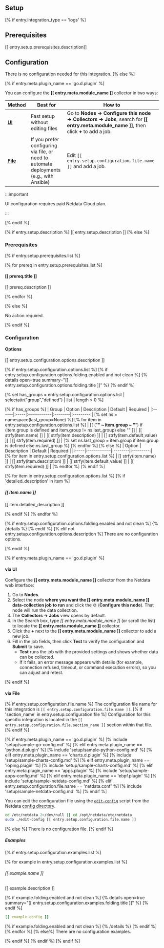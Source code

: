 ## Setup
[% if entry.integration_type == 'logs' %]

## Prerequisites

[[ entry.setup.prerequisites.description]]

## Configuration

There is no configuration needed for this integration.
[% else %]

[% if entry.meta.plugin_name == 'go.d.plugin' %]

You can configure the **[[ entry.meta.module_name ]]** collector in two ways:

| Method                | Best for                                                                                 | How to                                                                                                                                 |
|-----------------------|------------------------------------------------------------------------------------------|----------------------------------------------------------------------------------------------------------------------------------------|
| [**UI**](#via-ui)     | Fast setup without editing files                                                         | Go to **Nodes → Configure this node → Collectors → Jobs**, search for **[[ entry.meta.module_name ]]**, then click **+** to add a job. |
| [**File**](#via-file) | If you prefer configuring via file, or need to automate deployments (e.g., with Ansible) | Edit `[[ entry.setup.configuration.file.name ]]` and add a job.                                                                        |

:::important

UI configuration requires paid Netdata Cloud plan.

:::

[% endif %]

[% if entry.setup.description %]
[[ entry.setup.description ]]
[% else %]
### Prerequisites
[% if entry.setup.prerequisites.list %]

[% for prereq in entry.setup.prerequisites.list %]
#### [[ prereq.title ]]

[[ prereq.description ]]

[% endfor %]

[% else %]

No action required.

[% endif %]
### Configuration

#### Options

[[ entry.setup.configuration.options.description ]]

[% if entry.setup.configuration.options.list %]
[% if entry.setup.configuration.options.folding.enabled and not clean %]
{% details open=true summary="[[ entry.setup.configuration.options.folding.title ]]" %}
[% endif %]

[% set has_groups = entry.setup.configuration.options.list | selectattr("group","defined") | list | length > 0 %]

[% if has_groups %]
| Group | Option | Description | Default | Required |
|:------|:-----|:------------|:--------|:---------:|
[% set ns = namespace(last_group=None) %]
[% for item in entry.setup.configuration.options.list %]
| [[ ("**" ~ item.group ~ "**") if (item.group is defined and item.group != ns.last_group) else "" ]] | [[ strfy(item.name) ]] | [[ strfy(item.description) ]] | [[ strfy(item.default_value) ]] | [[ strfy(item.required) ]] |
[% set ns.last_group = item.group if item.group is defined else ns.last_group %]
[% endfor %]
[% else %]
| Option | Description | Default | Required |
|:-----|:------------|:--------|:---------:|
[% for item in entry.setup.configuration.options.list %]
| [[ strfy(item.name) ]] | [[ strfy(item.description) ]] | [[ strfy(item.default_value) ]] | [[ strfy(item.required) ]] |
[% endfor %]
[% endif %]

[% for item in entry.setup.configuration.options.list %]
[% if 'detailed_description' in item %]
##### [[ item.name ]]

[[ item.detailed_description ]]

[% endif %]
[% endfor %]

[% if entry.setup.configuration.options.folding.enabled and not clean %]
{% /details %}
[% endif %]
[% elif not entry.setup.configuration.options.description %]
There are no configuration options.

[% endif %]

[% if entry.meta.plugin_name == 'go.d.plugin' %]
#### via UI

Configure the **[[ entry.meta.module_name ]]** collector from the Netdata web interface:

1. Go to **Nodes**.
2. Select the node **where you want the [[ entry.meta.module_name ]] data-collection job to run** and click the :gear: (**Configure this node**). That node will run the data collection.
3. The **Collectors → Jobs** view opens by default.
4. In the Search box, type _[[ entry.meta.module_name ]]_ (or scroll the list) to locate the **[[ entry.meta.module_name ]]** collector.
5. Click the **+** next to the **[[ entry.meta.module_name ]]** collector to add a new job.
6. Fill in the job fields, then click **Test** to verify the configuration and **Submit** to save.
    - **Test** runs the job with the provided settings and shows whether data can be collected.
    - If it fails, an error message appears with details (for example, connection refused, timeout, or command execution errors), so you can adjust and retest.

[% endif %]

#### via File

[% if entry.setup.configuration.file.name %]
The configuration file name for this integration is `[[ entry.setup.configuration.file.name ]]`.
[% if 'section_name' in entry.setup.configuration.file %]
Configuration for this specific integration is located in the `[[ entry.setup.configuration.file.section_name ]]` section within that file.
[% endif %]

[% if entry.meta.plugin_name == 'go.d.plugin' %]
[% include 'setup/sample-go-config.md' %]
[% elif entry.meta.plugin_name == 'python.d.plugin' %]
[% include 'setup/sample-python-config.md' %]
[% elif entry.meta.plugin_name == 'charts.d.plugin' %]
[% include 'setup/sample-charts-config.md' %]
[% elif entry.meta.plugin_name == 'ioping.plugin' %]
[% include 'setup/sample-charts-config.md' %]
[% elif entry.meta.plugin_name == 'apps.plugin' %]
[% include 'setup/sample-apps-config.md' %]
[% elif entry.meta.plugin_name == 'ebpf.plugin' %]
[% include 'setup/sample-netdata-config.md' %]
[% elif entry.setup.configuration.file.name == 'netdata.conf' %]
[% include 'setup/sample-netdata-config.md' %]
[% endif %]

You can edit the configuration file using the [`edit-config`](/docs/netdata-agent/configuration/README.md#edit-a-configuration-file-using-edit-config) script from the
Netdata [config directory](/docs/netdata-agent/configuration/README.md#the-netdata-config-directory).

```bash
cd /etc/netdata 2>/dev/null || cd /opt/netdata/etc/netdata
sudo ./edit-config [[ entry.setup.configuration.file.name ]]
```
[% else %]
There is no configuration file.
[% endif %]

##### Examples
[% if entry.setup.configuration.examples.list %]

[% for example in entry.setup.configuration.examples.list %]
###### [[ example.name ]]

[[ example.description ]]

[% if example.folding.enabled and not clean %]
{% details open=true summary="[[ entry.setup.configuration.examples.folding.title ]]" %}
[% endif %]
```yaml
[[ example.config ]]
```
[% if example.folding.enabled and not clean %]
{% /details %}
[% endif %]
[% endfor %]
[% else%]
There are no configuration examples.

[% endif %]
[% endif %]
[% endif %]